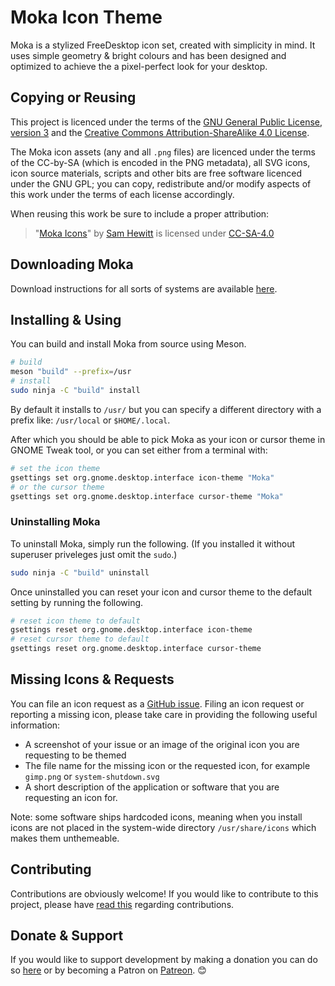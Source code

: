 Moka Icon Theme
===============

Moka is a stylized FreeDesktop icon set, created with simplicity in mind. It uses simple geometry & bright colours and has been designed and optimized to achieve the a pixel-perfect look for your desktop.

## Copying or Reusing

This project is licenced under the terms of the [GNU General Public License, version 3](https://www.gnu.org/licenses/gpl-3.0.txt) and the [Creative Commons Attribution-ShareAlike 4.0 License](https://creativecommons.org/licenses/by-sa/4.0/).

The Moka icon assets (any and all `.png` files) are licenced under the terms of the CC-by-SA (which is encoded in the PNG metadata), all SVG icons, icon source materials, scripts and other bits are free software licenced under the GNU GPL; you can copy, redistribute and/or modify aspects of this work under the terms of each license accordingly.

When reusing this work be sure to include a proper attribution:

> "[Moka Icons](http://snwh.org/moka)" by [Sam Hewitt](http://samuelhewitt.com/) is licensed under [CC-SA-4.0](http://creativecommons.org/licenses/by-sa/4.0/)

## Downloading Moka

Download instructions for all sorts of systems are available [here](https://snwh.org/moka/download).

## Installing & Using

You can build and install Moka from source using Meson.

```bash
# build
meson "build" --prefix=/usr
# install
sudo ninja -C "build" install
```

By default it installs to `/usr/` but you can specify a different directory with a prefix like: `/usr/local` or `$HOME/.local`.

After which you should be able to pick Moka as your icon or cursor theme in GNOME Tweak tool, or you can set either from a terminal with:

```bash
# set the icon theme
gsettings set org.gnome.desktop.interface icon-theme "Moka"
# or the cursor theme
gsettings set org.gnome.desktop.interface cursor-theme "Moka"
```

### Uninstalling Moka

To uninstall Moka, simply run the following. (If you installed it without superuser priveleges just omit the  `sudo`.)

```bash
sudo ninja -C "build" uninstall
```

Once uninstalled you can reset your icon and cursor theme to the default setting by running the following.

```bash
# reset icon theme to default
gsettings reset org.gnome.desktop.interface icon-theme
# reset cursor theme to default
gsettings reset org.gnome.desktop.interface cursor-theme
```

## Missing Icons & Requests

You can file an icon request as a [GitHub issue](https://github.com/snwh/moka-icon-theme/issues/new). Filing an icon request or reporting a missing icon, please take care in providing the following useful information: 

 - A screenshot of your issue or an image of the original icon you are requesting to be themed
 - The file name for the missing icon or the requested icon, for example `gimp.png` or `system-shutdown.svg`
 - A short description of the application or software that you are requesting an icon for.

Note: some software ships hardcoded icons, meaning when you install icons are not placed in the system-wide directory `/usr/share/icons` which makes them unthemeable.

## Contributing

Contributions are obviously welcome! If you would like to contribute to this project, please have [read this](/CONTRIBUTING.md) regarding contributions.

## Donate & Support

If you would like to support development by making a donation you can do so [here](https://snwh.org/donate) or by becoming a Patron on [Patreon](http://patreon.com/snwh/). &#x1F60A;
